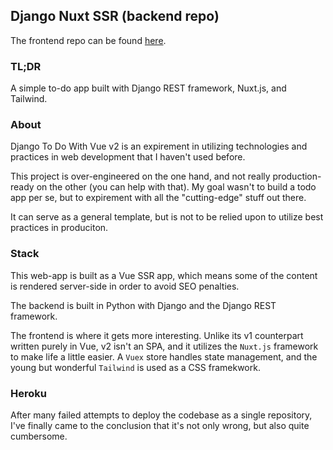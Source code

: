 ## Django Nuxt SSR (backend repo)

The frontend repo can be found [here](https://github.com/SHxKM/django-nuxt-ssr-front).

### TL;DR

A simple to-do app built with Django REST framework, Nuxt.js, and Tailwind.

### About 

Django To Do With Vue v2 is an expirement in utilizing technologies and practices in web development that I haven't used before.

This project is over-engineered on the one hand, and not really production-ready on the other (you can help with that). My goal wasn't to build a todo app per se, but to expirement with all the "cutting-edge" stuff out there.

It can serve as a general template, but is not to be relied upon to utilize best practices in produciton.

### Stack

This web-app is built as a Vue SSR app, which means some of the content is rendered server-side in order to avoid SEO penalties.

The backend is built in Python with Django and the Django REST framework.

The frontend is where it gets more interesting. Unlike its v1 counterpart written purely in Vue, v2 isn't an SPA, and it utilizes the `Nuxt.js` framework to make life a little easier. A `Vuex` store handles state management, and the young but wonderful `Tailwind` is used as a CSS framekwork.


### Heroku

After many failed attempts to deploy the codebase as a single repository, I've
 finally came to the conclusion that it's not only wrong, but also quite cumbersome.